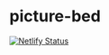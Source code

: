 # picture-bed
[![Netlify Status](https://api.netlify.com/api/v1/badges/d15fe073-f0f6-4c6b-9e47-ddeed7d3b438/deploy-status)](https://app.netlify.com/sites/fx03/deploys)
